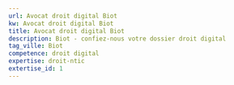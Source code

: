 ```yaml
---
url: Avocat droit digital Biot
kw: Avocat droit digital Biot
title: Avocat droit digital Biot
description: Biot - confiez-nous votre dossier droit digital
tag_ville: Biot
competence: droit digital
expertise: droit-ntic
extertise_id: 1
---
```

